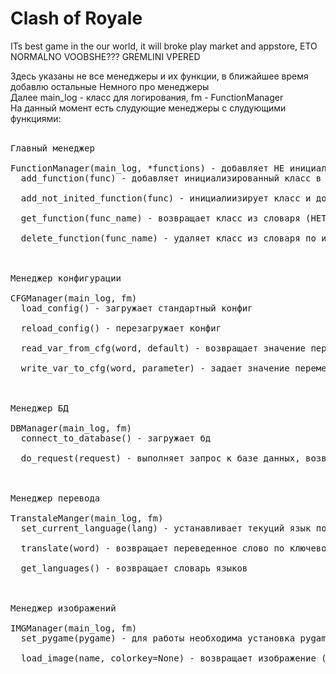 # Clash of Royale
ITs best game in the our world, it will broke play market and appstore, ETO NORMALNO VOOBSHE??? GREMLINI VPERED

Здесь указаны не все менеджеры и их функции, в ближайшее время добавлю остальные
Немного про менеджеры<br>
Далее main_log - класс для логирования, fm - FunctionManager<br>
На данный момент есть слудующие менеджеры с слудующими функциями:<br>
<br>
<pre>Главный менеджер<br>
FunctionManager(main_log, *functions) - добавляет НЕ инициализированные классы из списка functions в список функций, образуя словарь {"Имя класса": <обьект класса>}
  add_function(func) - добавляет инициализированный класс в словарь функций<br>
  add_not_inited_function(func) - инициалиизирует класс и добавляет его в словарь функций<br>
  get_function(func_name) - возвращает класс из словаря (НЕТ обработчика ошибок)<br>
  delete_function(func_name) - удаляет класс из словаря по имени класса<br>
<br>
Менеджер конфигурации<br>
CFGManager(main_log, fm) 
  load_config() - загружает стандартный конфиг<br>
  reload_config() - перезагружает конфиг<br>
  read_var_from_cfg(word, default) - возвращает значение переменной с ключом word, если такой нет, то возвращает default<br>
  write_var_to_cfg(word, parameter) - задает значение переменной с ключом word значение parameter<br>
<br>
Менеджер БД<br>
DBManager(main_log, fm)
  connect_to_database() - загружает бд<br>
  do_request(request) - выполняет запрос к базе данных, возвращает значение полученное при запросе или 0 в случае ошибки<br>
<br>
Менеджер перевода<br>
TranstaleManger(main_log, fm)
  set_current_language(lang) - устанавливает текуций язык по его номеру <br>
  translate(word) - возвращает переведенное слово по ключевому слову на выбранный язык, при ошибке возвращет ключевое слово<br>
  get_languages() - возвращает словарь языков<br>
<br>
Менеджер изображений<br>
IMGManager(main_log, fm)
  set_pygame(pygame) - для работы необходима установка pygame (чтобы не импортировать повторно, т.к грузит он долго), устанавливает pygame<br>
  load_image(name, colorkey=None) - возвращает изображение (если такое же загружалось ранее, то возвращает загруженное)<br>
</pre>

